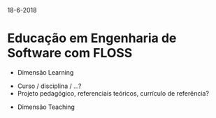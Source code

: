 18-6-2018

# Educação em Engenharia de Software com FLOSS

+ Dimensão Learning

- Curso / disciplina / ...?
- Projeto pedagógico, referenciais teóricos, currículo de referência?

+ Dimensão Teaching


